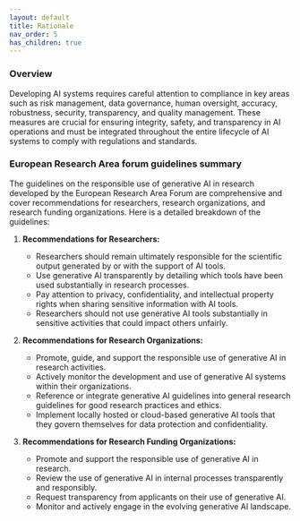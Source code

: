 ```yaml
---
layout: default
title: Rationale
nav_order: 5
has_children: true
---
```



### Overview

Developing AI systems requires careful attention to compliance in key areas such as risk management, data governance, human oversight, accuracy, robustness, security, transparency, and quality management. These measures are crucial for ensuring integrity, safety, and transparency in AI operations and must be integrated throughout the entire lifecycle of AI systems to comply with regulations and standards.



### European Research Area forum guidelines summary


The guidelines on the responsible use of generative AI in research developed by the European Research Area Forum are comprehensive and cover recommendations for researchers, research organizations, and research funding organizations. Here is a detailed breakdown of the guidelines:

1. **Recommendations for Researchers:**
   - Researchers should remain ultimately responsible for the scientific output generated by or with the support of AI tools.
   - Use generative AI transparently by detailing which tools have been used substantially in research processes.
   - Pay attention to privacy, confidentiality, and intellectual property rights when sharing sensitive information with AI tools.
   - Researchers should not use generative AI tools substantially in sensitive activities that could impact others unfairly.

2. **Recommendations for Research Organizations:**
   - Promote, guide, and support the responsible use of generative AI in research activities.
   - Actively monitor the development and use of generative AI systems within their organizations.
   - Reference or integrate generative AI guidelines into general research guidelines for good research practices and ethics.
   - Implement locally hosted or cloud-based generative AI tools that they govern themselves for data protection and confidentiality.

3. **Recommendations for Research Funding Organizations:**
   - Promote and support the responsible use of generative AI in research.
   - Review the use of generative AI in internal processes transparently and responsibly.
   - Request transparency from applicants on their use of generative AI.
   - Monitor and actively engage in the evolving generative AI landscape.